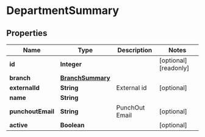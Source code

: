 

# DepartmentSummary


## Properties

| Name | Type | Description | Notes |
|------------ | ------------- | ------------- | -------------|
|**id** | **Integer** |  |  [optional] [readonly] |
|**branch** | [**BranchSummary**](BranchSummary.md) |  |  |
|**externalId** | **String** | External id |  [optional] |
|**name** | **String** |  |  |
|**punchoutEmail** | **String** | PunchOut Email |  [optional] |
|**active** | **Boolean** |  |  [optional] |



